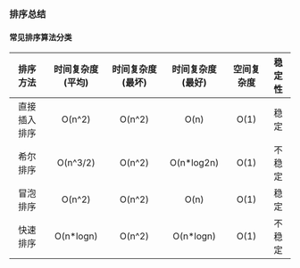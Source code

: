 ### 排序总结
#### 常见排序算法分类
排序方法 | 时间复杂度(平均) | 时间复杂度(最坏) | 时间复杂度(最好) | 空间复杂度 | 稳定性
:---:|:---:|:---:|:---:|:---:|:---:
直接插入排序 | O(n^2) | O(n^2) | O(n) | O(1) | 稳定
希尔排序 | O(n^3/2) | O(n^2) | O(n*log2n) | O(1) | 不稳定
冒泡排序 | O(n^2) | O(n^2) | O(n) | O(1) | 稳定
快速排序 | O(n*logn) | O(n^2) | O(n*logn) | O(1) | 不稳定